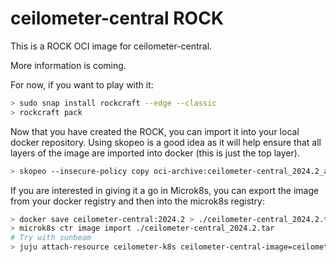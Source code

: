 # ceilometer-central ROCK

This is a ROCK OCI image for ceilometer-central.

More information is coming.

For now, if you want to play with it:

```bash
> sudo snap install rockcraft --edge --classic
> rockcraft pack
```

Now that you have created the ROCK, you can import it into
your local docker repository. Using skopeo is a good idea as
it will help ensure that all layers of the image are imported
into docker (this is just the top layer).

```bash
> skopeo --insecure-policy copy oci-archive:ceilometer-central_2024.2_amd64.rock docker-daemon:ceilometer-central:2024.2
```

If you are interested in giving it a go in Microk8s, you can
export the image from your docker registry and then into the
microk8s registry:

```bash
> docker save ceilometer-central:2024.2 > ./ceilometer-central_2024.2.tar
> microk8s ctr image import ./ceilometer-central_2024.2.tar
# Try with sunbeam
> juju attach-resource ceilometer-k8s ceilometer-central-image=ceilometer-central:2024.2
```

